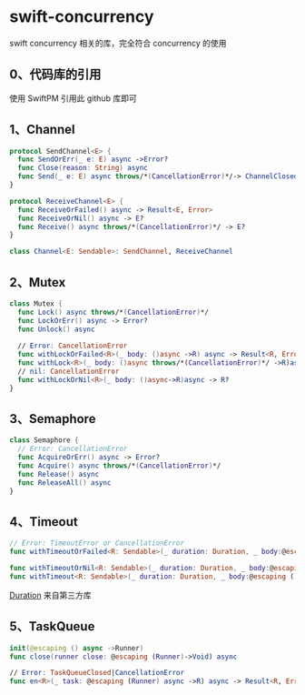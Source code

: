 # swift-concurrency
swift concurrency 相关的库，完全符合 concurrency 的使用

## 0、代码库的引用
使用 SwiftPM 引用此 github 库即可

## 1、Channel
```swift
protocol SendChannel<E> {
  func SendOrErr(_ e: E) async ->Error?
  func Close(reason: String) async
  func Send(_ e: E) async throws/*(CancellationError)*/-> ChannelClosed?
}

protocol ReceiveChannel<E> {
  func ReceiveOrFailed() async -> Result<E, Error>
  func ReceiveOrNil() async -> E?
  func Receive() async throws/*(CancellationError)*/ -> E?
}

class Channel<E: Sendable>: SendChannel, ReceiveChannel
```

## 2、Mutex
```swift
class Mutex {
  func Lock() async throws/*(CancellationError)*/
  func LockOrErr() async -> Error?
  func Unlock() async
  
  // Error: CancellationError
  func withLockOrFailed<R>(_ body: ()async ->R) async -> Result<R, Error>
  func withLock<R>(_ body: ()async throws/*(CancellationError)*/ ->R)async throws/*(CancellationError)*/ -> R 
  // nil: CancellationError
  func withLockOrNil<R>(_ body: ()async->R)async -> R?
}
```

## 3、Semaphore
```swift
class Semaphore {
  // Error: CancellationError
  func AcquireOrErr() async -> Error?
  func Acquire() async throws/*(CancellationError)*/
  func Release() async 
  func ReleaseAll() async
}
```

## 4、Timeout
```swift
// Error: TimeoutError or CancellationError
func withTimeoutOrFailed<R: Sendable>(_ duration: Duration, _ body:@escaping () async -> R) async -> Result<R, Error>

func withTimeoutOrNil<R: Sendable>(_ duration: Duration, _ body:@escaping () async throws/*(CancellationError)*/ -> R) async throws/*(CancellationError)*/ -> R?
func withTimeout<R: Sendable>(_ duration: Duration, _ body:@escaping () async throws/*(CancellationError)*/ -> R) async throws/*(CancellationError)*/ -> Result<R, TimeoutError>
```
[Duration](https://github.com/xpwu/swift-x/blob/master/Sources/xpwu_x/duration.swift) 来自第三方库

## 5、TaskQueue
```swift
init(@escaping () async ->Runner)
func close(runner close: @escaping (Runner)->Void) async

// Error: TaskQueueClosed|CancellationError
func en<R>(_ task: @escaping (Runner) async ->R) async -> Result<R, Error>
```
